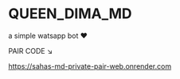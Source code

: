 # QUEEN_DIMA_MD
a simple watsapp bot  ❤


PAIR CODE ↘


https://sahas-md-private-pair-web.onrender.com


<p align="center">
<a href="https://github.com/CHALAH-QUEEN-DIMA-MD">
    <img 
